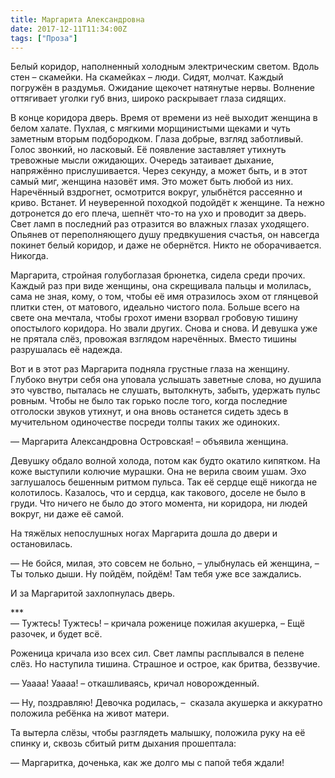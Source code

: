 ```yaml
---
title: Маргарита Александровна
date: 2017-12-11T11:34:00Z
tags: ["Проза"]
---
```


Белый коридор, наполненный холодным электрическим светом. Вдоль стен – скамейки. На скамейках – люди. Сидят, молчат. Каждый погружён в раздумья. Ожидание щекочет натянутые нервы. Волнение оттягивает уголки губ вниз, широко раскрывает глаза сидящих.

В конце коридора дверь. Время от времени из неё выходит женщина в белом халате. Пухлая, с мягкими морщинистыми щеками и чуть заметным вторым подбородком. Глаза добрые, взгляд заботливый. Голос звонкий, но ласковый. Её появление заставляет утихнуть тревожные мысли ожидающих. Очередь затаивает дыхание, напряжённо прислушивается. Через секунду, а может быть, и в этот самый миг, женщина назовёт имя. Это может быть любой из них. Наречённый вздрогнет, осмотрится вокруг, улыбнётся рассеянно и криво. Встанет. И неуверенной походкой подойдёт к женщине. Та нежно дотронется до его плеча, шепнёт что-то на ухо и проводит за дверь. Свет ламп в последний раз отразится во влажных глазах уходящего. Опьянев от переполняющего душу предвкушения счастья, он навсегда покинет белый коридор, и даже не обернётся. Никто не оборачивается. Никогда.

Маргарита, стройная голубоглазая брюнетка, сидела среди прочих. Каждый раз при виде женщины, она скрещивала пальцы и молилась, сама не зная, кому, о том, чтобы её имя отразилось эхом от глянцевой плитки стен, от матового, идеально чистого пола. Больше всего на свете она мечтала, чтобы грохот имени взорвал гробовую тишину опостылого коридора. Но звали других. Снова и снова. И девушка уже не прятала слёз, провожая взглядом наречённых. Вместо тишины разрушалась её надежда.

Вот и в этот раз Маргарита подняла грустные глаза на женщину. Глубоко внутри себя она уповала услышать заветные слова, но душила это чувство, пыталась не слушать, вытолкнуть, забыть, удержать пульс ровным. Чтобы не было так горько после того, когда последние отголоски звуков утихнут, и она вновь останется сидеть здесь в мучительном одиночестве посреди толпы таких же одиноких.

— Маргарита Александровна Островская! – объявила женщина.

Девушку обдало волной холода, потом как будто окатило кипятком. На коже выступили колючие мурашки. Она не верила своим ушам. Эхо заглушалось бешенным ритмом пульса. Так её сердце ещё никогда не колотилось. Казалось, что и сердца, как такового, доселе не было в груди. Что ничего не было до этого момента, ни коридора, ни людей вокруг, ни даже её самой.

На тяжёлых непослушных ногах Маргарита дошла до двери и остановилась.

— Не бойся, милая, это совсем не больно, – улыбнулась ей женщина, – Ты только дыши. Ну пойдём, пойдём! Там тебя уже все заждались.

И за Маргаритой захлопнулась дверь.

\*\*\*  
— Тужтесь! Тужтесь! – кричала роженице пожилая акушерка, – Ещё разочек, и будет всё.

Роженица кричала изо всех сил. Свет лампы расплывался в пелене слёз. Но наступила тишина. Страшное и острое, как бритва, беззвучие.

— Уаааа! Уаааа! – откашливаясь, кричал новорожденный.

— Ну, поздравляю! Девочка родилась, –  сказала акушерка и аккуратно положила ребёнка на живот матери.

Та вытерла слёзы, чтобы разглядеть малышку, положила руку на её спинку и, сквозь сбитый ритм дыхания прошептала:

— Маргаритка, доченька, как же долго мы с папой тебя ждали!



